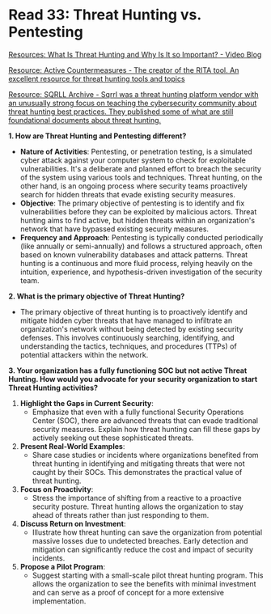 # Read 33: Threat Hunting vs. Pentesting

[Resources: What Is Threat Hunting and Why Is It so Important? - Video Blog](https://canvas.instructure.com/courses/8309874/discussion_topics/20468570)

[Resource: Active Countermeasures - The creator of the RITA tool.  An excellent resource for threat hunting tools and topics](https://www.activecountermeasures.com/)

[Resource: SQRLL Archive - Sqrrl was a threat hunting platform vendor with an unusually strong focus on teaching the cybersecurity community about threat hunting best practices. They published some of what are still foundational documents about threat hunting.](https://www.threathunting.net/sqrrl-archive)

**1. How are Threat Hunting and Pentesting different?**
- **Nature of Activities**: Pentesting, or penetration testing, is a simulated cyber attack against your computer system to check for exploitable vulnerabilities. It's a deliberate and planned effort to breach the security of the system using various tools and techniques. Threat hunting, on the other hand, is an ongoing process where security teams proactively search for hidden threats that evade existing security measures.
- **Objective**: The primary objective of pentesting is to identify and fix vulnerabilities before they can be exploited by malicious actors. Threat hunting aims to find active, but hidden threats within an organization's network that have bypassed existing security measures.
- **Frequency and Approach**: Pentesting is typically conducted periodically (like annually or semi-annually) and follows a structured approach, often based on known vulnerability databases and attack patterns. Threat hunting is a continuous and more fluid process, relying heavily on the intuition, experience, and hypothesis-driven investigation of the security team.

**2. What is the primary objective of Threat Hunting?**
- The primary objective of threat hunting is to proactively identify and mitigate hidden cyber threats that have managed to infiltrate an organization's network without being detected by existing security defenses. This involves continuously searching, identifying, and understanding the tactics, techniques, and procedures (TTPs) of potential attackers within the network.

**3. Your organization has a fully functioning SOC but not active Threat Hunting. How would you advocate for your security organization to start Threat Hunting activities?**
1. **Highlight the Gaps in Current Security**: 
   - Emphasize that even with a fully functional Security Operations Center (SOC), there are advanced threats that can evade traditional security measures. Explain how threat hunting can fill these gaps by actively seeking out these sophisticated threats.
2. **Present Real-World Examples**: 
   - Share case studies or incidents where organizations benefited from threat hunting in identifying and mitigating threats that were not caught by their SOCs. This demonstrates the practical value of threat hunting.
3. **Focus on Proactivity**: 
   - Stress the importance of shifting from a reactive to a proactive security posture. Threat hunting allows the organization to stay ahead of threats rather than just responding to them.
4. **Discuss Return on Investment**: 
   - Illustrate how threat hunting can save the organization from potential massive losses due to undetected breaches. Early detection and mitigation can significantly reduce the cost and impact of security incidents.
5. **Propose a Pilot Program**: 
   - Suggest starting with a small-scale pilot threat hunting program. This allows the organization to see the benefits with minimal investment and can serve as a proof of concept for a more extensive implementation.
